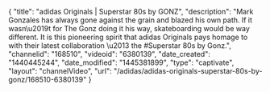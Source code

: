 {
    "title": "adidas Originals | Superstar 80s by GONZ",
    "description": "Mark Gonzales has always gone against the grain and blazed his own path. If it wasn\u2019t for The Gonz doing it his way, skateboarding would be way different. It is this pioneering spirit that adidas Originals pays homage to with their latest collaboration \u2013 the #Superstar 80s by Gonz.",
    "channelid": "168510",
    "videoid": "6380139",
    "date_created": "1440445244",
    "date_modified": "1445381899",
    "type": "captivate",
    "layout": "channelVideo",
    "url": "\/adidas\/adidas-originals-superstar-80s-by-gonz\/168510-6380139"
}